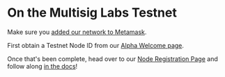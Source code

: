 # On the Multisig Labs Testnet

Make sure you [added our network to Metamask](../../wallet-configuration.md#multisig-labs-testnet-settings).

First obtain a Testnet Node ID from our [Alpha Welcome page](https://www.gogopool.com/alphaWelcome).

Once that's been complete, head over to our [Node Registration Page](https://app.gogopool.com/nodeOperator) and follow along [in the docs](registering-a-gogopool-node.md)!
